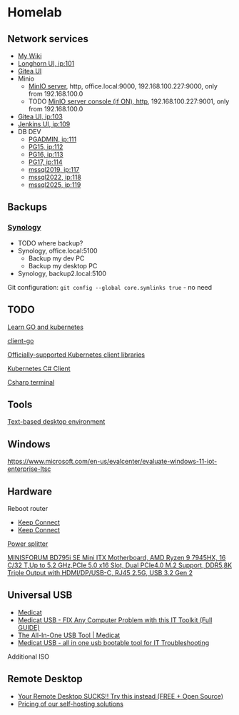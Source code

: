 # Homelab

## Network services

* [My Wiki](http://office.local/mediawiki)
* [Longhorn UI, ip:101](http://longhorn.local)
* [Gitea UI](http://gitea.local)
* Minio
  * [MinIO server](./1topics/minio.md), http, office.local:9000, 192.168.100.227:9000, only from 192.168.100.0
  * TODO [MinIO server console (if ON), http](http://office.local:9001), 192.168.100.227:9001, only from 192.168.100.0
* [Gitea UI, ip:103](http://gitea.local)
* [Jenkins UI, ip:109](http://jenkins.local)
* DB DEV
  * [PGADMIN, ip:111](pgadmin.local)
  * [PG15, ip:112](pg15.local)
  * [PG16, ip:113](pg16.local)
  * [PG17, ip:114](pg17.local)
  * [mssql2019, ip:117](mssql2019.local)
  * [mssql2022, ip:118](mssql2022.local)
  * [mssql2025, ip:119](mssql2025.local)

## Backups

### [Synology](./1topics/synology.md)

* TODO where backup?
* Synology, office.local:5100
  * Backup my dev PC
  * Backup my desktop PC
* Synology, backup2.local:5100


Git configuration:
`git config --global core.symlinks true` - no need

## TODO

[Learn GO and kubernetes](https://github.com/derailed/k9s)

[client-go](https://github.com/kubernetes/client-go)

[Officially-supported Kubernetes client libraries](https://kubernetes.io/docs/reference/using-api/client-libraries/)

[Kubernetes C# Client](https://github.com/kubernetes-client/csharp)

[Csharp terminal](https://github.com/gui-cs/Terminal.Gui)

## Tools

[Text-based desktop environment](https://github.com/directvt/vtm)

## Windows

https://www.microsoft.com/en-us/evalcenter/evaluate-windows-11-iot-enterprise-ltsc

## Hardware

Reboot router

* [Keep Connect](https://www.amazon.ca/Keep-Connect-Connectivity-Required-Necessary/dp/B07MCRQPCS/ref=sr_1_1_sspa?crid=281LMDENQNJXK&dib=eyJ2IjoiMSJ9.9O9tMToZfUQwJ6PdC53yCq4ZCaHNQpwzqYkyZCcFdlKkWnZq-3je3NY0mvvwLbxmDCBXoRkJJZicgpH-m2JMUA.kOB4R_4v84qNYAcAGPF6NLmzDn8TDlU61pOdrIhMtkI&dib_tag=se&keywords=keep+connect+router+rebooter&qid=1739460173&sprefix=keep+connect%2Caps%2C170&sr=8-1-spons&sp_csd=d2lkZ2V0TmFtZT1zcF9hdGY&psc=1)
* [Keep Connect](https://www.amazon.ca/Keep-Connect-Device-Automatic-Rebooter/dp/B0C6YCQ2ZV/ref=sr_1_3?crid=281LMDENQNJXK&dib=eyJ2IjoiMSJ9.9O9tMToZfUQwJ6PdC53yCq4ZCaHNQpwzqYkyZCcFdlKkWnZq-3je3NY0mvvwLbxmfUhxAzr_qCkC950HG4IWLNiQndeDLu655_YyJiWI2MA.qp9wn35q-pvXBImJi3PhJ6S_AXe1DXsKjUtdrenOfP8&dib_tag=se&keywords=keep+connect+router+rebooter&qid=1739460173&sprefix=keep+connect%2Caps%2C170&sr=8-3)

[Power splitter](https://www.amazon.ca/Cablelera-Power-Extension-Splitter-ZWACPQAG-14/dp/B00FRODUR4/ref=pd_bxgy_d_sccl_1/142-3045299-6895447?pd_rd_w=QeKgu&content-id=amzn1.sym.ceb81f1a-b020-4494-9533-0636b1bb08da&pf_rd_p=ceb81f1a-b020-4494-9533-0636b1bb08da&pf_rd_r=NE3BG6T0PDANKCY643KR&pd_rd_wg=Gyyms&pd_rd_r=d5ff476f-4f28-49d5-ac3c-658925dbf320&pd_rd_i=B00FRODUR4&th=1)

[MINISFORUM BD795i SE Mini ITX Motherboard, AMD Ryzen 9 7945HX, 16 C/32 T,Up to 5.2 GHz,PCIe 5.0 x16 Slot, Dual PCIe4.0 M.2 Support, DDR5,8K Triple Output with HDMI/DP/USB-C, RJ45 2.5G, USB 3.2 Gen 2](https://www.amazon.ca/MINISFORUM-BD795i-SE-Motherboard-PCIe4-0/dp/B0DGTSCQSY/ref=sr_1_1?crid=JSP7L12CI00R&dib=eyJ2IjoiMSJ9.e3WGLDog7JewWrENmXmwQmPSYNBVe0xPleJxQY7pQX1eVwh-7Ls0QZkb9nncliOv5X0DA2pEMvyyaT-bFSpFGQ1rnYSm78TBr2adKD_Z0sSTiea48Xw6c31TWAjqCbJvrYfY8KSo4SYr-9oPx0WSho1HBHr-0GLBbV3puFykPrGvVmMjuf9_7DF4bx9_6rPF9aeFgoH1tHyUrY9WZl8YYYzWZXnjwFY4vjEDPOHfTtcZSPxEpMohsKjSaIgtEnLBSj-2VGcXSLzEMCRRFjhKKhM8wpgT6gcT5DPNgkT65gpb4wroSDTbBdhFJGzowEznKlGf7tv21Mjr1zTq5X-ysMsgU7gr2Q2BlnOm3o7QXQ6HgihprFBG4QhP5UNowaS8x3faZcnJm1xuaNNmoN1-xzNuwoNAiskZJJ17fy9nrXCINSTBb31RBFcAGGqP7EzK.Sd0cimMC5cBUfBkhaV_s_LqgNZp9xtLNRfp9rvVhjQ0&dib_tag=se&keywords=minisforum+motherboard&qid=1739462732&sprefix=minisforum+mother%2Caps%2C119&sr=8-1)

## Universal USB

* [Medicat](https://github.com/mon5termatt/medicat_installer)
* [Medicat USB - FIX Any Computer Problem with this IT Toolkit (Full GUIDE)](https://www.youtube.com/watch?v=ktft9yz7HMc)
* [The All-In-One USB Tool | Medicat](https://www.youtube.com/watch?v=627oSs_H1E0)
* [Medicat USB - all in one usb bootable tool for IT Troubleshooting](https://www.youtube.com/watch?v=Af8Y-weJnVA&t=209s)

Additional ISO



## Remote Desktop

* [Your Remote Desktop SUCKS!! Try this instead (FREE + Open Source)](https://www.youtube.com/watch?v=EXL8mMUXs88)
* [Pricing of our self-hosting solutions](https://rustdesk.com/pricing/?lang=en)